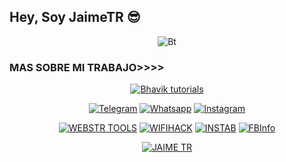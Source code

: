 ## Hey, Soy JaimeTR 😎

<p align="center"><img src="https://i.ibb.co/5xxzg4p/character.gif" alt="Bt">

### MAS SOBRE MI TRABAJO>>>>
 
<p align="center"><a href="https://github.com/JaimeTR"><img title="Bhavik tutorials" src="https://github-readme-stats.vercel.app/api?username=noob-hackers&show_icons=true&include_all_commits=true&theme=chartreuse-dark&cache_seconds=3200"></a>
</p>


<p align="center">
<a href="http://telegram/webstrservices"><img title="Telegram" src="https://img.shields.io/badge/Telegram-black?style=for-the-badge&logo=Telegram"></a>
<a href="http://wa.me/51942708793"><img title="Whatsapp" src="https://img.shields.io/badge/whatsapp-blue?style=for-the-badge&logo=whatsapp"></a>
<a href="https://www.instagram.com/jaimetr_/"><img title="Instagram" src="https://img.shields.io/badge/INSTAGRAM-purple?style=for-the-badge&logo=instagram"></a>

<p align="center">
<a href="https://github.com/JaimeTR/WebstrTools"><img title="WEBSTR TOOLS" src="https://github-readme-stats.vercel.app/api/pin/?username=JaimeTR&repo=WebstrTools&theme=highcontrast"></a>
<a href="https://github.com/JaimeTR/wifihack"><img title="WIFIHACK" src="https://github-readme-stats.vercel.app/api/pin/?username=JaimeTR&repo=wifihack&theme=highcontrast"></a>
<a href="https://github.com/JaimeTR/InstaB"><img title="INSTAB" src="https://github-readme-stats.vercel.app/api/pin/?username=JaimeTR&repo=InstaB&theme=vision-friendly-dark"></a>
<a href="https://github.com/JaimeTR/FBInfo"><img title="FBInfo" src="https://github-readme-stats.vercel.app/api/pin/?username=JaimeTR&repo=FBInfo&theme=highcontrast"></a>
</p>

<p align="center">
<a href="https://github.com/JaimeTR"><img title="JAIME TR" src="https://github-readme-stats.vercel.app/api/top-langs/?username=JaimeTR&layout=compact"></a>
</p>
